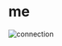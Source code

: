 # me
![connection](https://user-images.githubusercontent.com/116974767/198864440-c7a94876-6f9a-464b-95b5-929a15f039d1.png)
